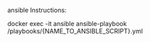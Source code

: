ansible Instructions:

docker exec -it ansible ansible-playbook /playbooks/{NAME_TO_ANSIBLE_SCRIPT}.yml